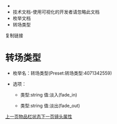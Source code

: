   * [](/)
  * 技术文档-使用可视化的开发者请忽略此文档
  * 枚举文档
  * 转场类型

复制链接

# 转场类型

  * 枚举名：转场类型(Preset:转场类型:4071342559)

  * 选项：

    * 类型:string 值:淡入(fade_in)

    * 类型:string 值:淡出(fade_out)

[上一页物品栏状态](/技术文档/枚举文档/物品栏状态)[下一页镜头属性](/技术文档/枚举文档/镜头属性)


